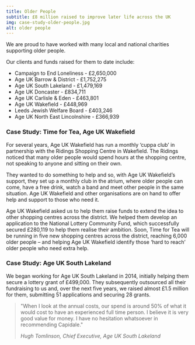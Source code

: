 ```yaml
---
title: Older People
subtitle: £8 million raised to improve later life across the UK
img: case-study-older-people.jpg
alt: older people
---
```


<p class="text-lg font-medium">We are proud to have worked with many local and national charities supporting older people.</p>

Our clients and funds raised for them to date include:

- Campaign to End Loneliness - £2,650,000
- Age UK Barrow & District - £1,752,275
- Age UK South Lakeland - £1,479,169
- Age UK Doncaster - £834,711
- Age UK Carlisle & Eden - £463,801
- Age UK Wakefield - £448,969
- Leeds Jewish Welfare Board - £403,246
- Age UK North East Lincolnshire - £366,939

### Case Study: Time for Tea, Age UK Wakefield

For several years, Age UK Wakefield has run a monthly ‘cuppa club’ in partnership with the Ridings Shopping Centre in Wakefield. The Ridings noticed that many older people would spend hours at the shopping centre, not speaking to anyone and sitting on their own.

They wanted to do something to help and so, with Age UK Wakefield’s support, they set up a monthly club in the atrium, where older people can come, have a free drink, watch a band and meet other people in the same situation. Age UK Wakefield and other organisations are on hand to offer help and support to those who need it.

Age UK Wakefield asked us to help them raise funds to extend the idea to other shopping centres across the district. We helped them develop an application to the National Lottery Community Fund, which successfully secured £280,119 to help them realise their ambition. Soon, Time for Tea will be running in five new shopping centres across the district, reaching 6,000 older people – and helping Age UK Wakefield identify those ‘hard to reach’ older people who need extra help.

### Case Study: Age UK South Lakeland

We began working for Age UK South Lakeland in 2014, initially helping them secure a lottery grant of £499,000. They subsequently outsourced all their fundraising to us and, over the next five years, we raised almost £1.5 million for them, submitting 51 applications and securing 28 grants.

> "When I look at the annual costs, our spend is around 50% of what it would cost to have an experienced full time person. I believe it is very good value for money. I have no hesitation whatsoever in recommending Capidale."
>
> <cite>Hugh Tomlinson, Chief Executive, Age UK South Lakeland</cite>
